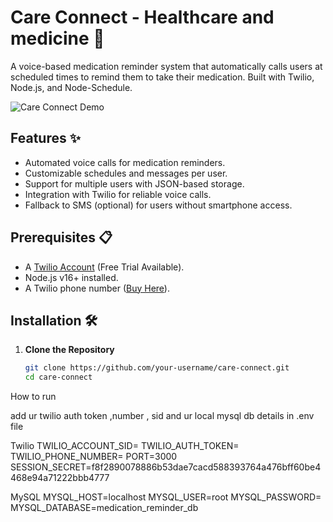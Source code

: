 # Care Connect - Healthcare and medicine 💊

A voice-based medication reminder system that automatically calls users at scheduled times to remind them to take their medication. Built with Twilio, Node.js, and Node-Schedule.

![Care Connect Demo](https://imgur.com/placeholder.png) <!-- Add a demo image/gif here -->

## Features ✨
- Automated voice calls for medication reminders.
- Customizable schedules and messages per user.
- Support for multiple users with JSON-based storage.
- Integration with Twilio for reliable voice calls.
- Fallback to SMS (optional) for users without smartphone access.

## Prerequisites 📋
- A [Twilio Account](https://www.twilio.com/) (Free Trial Available).
- Node.js v16+ installed.
- A Twilio phone number ([Buy Here](https://console.twilio.com/us1/develop/phone-numbers/manage/numbers)).

## Installation 🛠️

1. **Clone the Repository**
   ```bash
   git clone https://github.com/your-username/care-connect.git
   cd care-connect
How to run

add ur twilio auth token ,number , sid  and ur local mysql db details  in .env file


 Twilio 
TWILIO_ACCOUNT_SID=
TWILIO_AUTH_TOKEN=
TWILIO_PHONE_NUMBER=
PORT=3000
SESSION_SECRET=f8f2890078886b53dae7cacd588393764a476bff60be4468e94a71222bbb4777


 MySQL 
MYSQL_HOST=localhost
MYSQL_USER=root
MYSQL_PASSWORD=
MYSQL_DATABASE=medication_reminder_db
